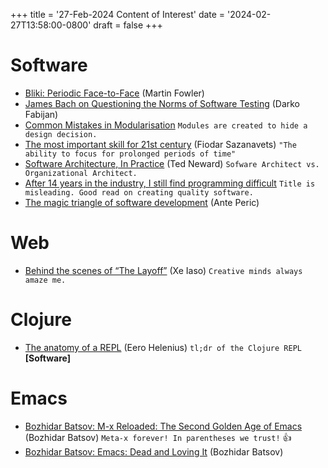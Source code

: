 +++
title = '27-Feb-2024 Content of Interest'
date = '2024-02-27T13:58:00-0800'
draft = false
+++


# Software

-   [Bliki: Periodic Face-to-Face](https://martinfowler.com/bliki/PeriodicFaceToFace.html)
    (Martin Fowler)
-   [James Bach on Questioning the Norms of Software Testing](https://semaphoreci.com/blog/james-bach-software-testing) (Darko Fabijan)
-   [Common Mistakes in Modularisation](https://two-wrongs.com/software-design-tree-and-program-families.html)
    `Modules are created to hide a design decision.`
-   [The most important skill for 21st century](https://scientificprogrammer.net/2024/02/09/the-most-important-skill-for-21st-century/?utm_source=rss&utm_medium=rss&utm_campaign=the-most-important-skill-for-21st-century) (Fiodar Sazanavets) `"The ability to focus for prolonged periods of time"`
-   [Software Architecture, In Practice](http://blogs.newardassociates.com/blog/2024/software-architecture-in-practice.html)
    (Ted Neward) `Sofware Architect vs. Organizational Architect.`
-   [After 14 years in the industry, I still find programming difficult](https://www.piglei.com/articles/en-programming-is-still-hard-after-14-years/)
    `Title is misleading. Good read on creating quality software.`
-   [The magic triangle of software development](https://shiftmag.dev/triangle-software-development-2548/) (Ante Peric)


# Web

-   [Behind the scenes of &ldquo;The Layoff&rdquo;](https://xeiaso.net/blog/2024/supplemental-notes-the-layoff/)
    (Xe Iaso) `Creative minds always amaze me.`


# Clojure

-   [The anatomy of a REPL](https://blog.flowthing.me/repl/) (Eero Helenius) `tl;dr of the Clojure REPL` ****[Software]****


# Emacs

-   [Bozhidar Batsov: M-x Reloaded: The Second Golden Age of Emacs](https://batsov.com/articles/2024/02/27/m-x-reloaded-the-second-golden-age-of-emacs/) (Bozhidar Batsov)
    `Meta-x forever! In parentheses we trust!` 👍
-   [Bozhidar Batsov: Emacs: Dead and Loving It](https://batsov.com/articles/2024/02/26/emacs-dead-and-loving-it/) (Bozhidar Batsov)

